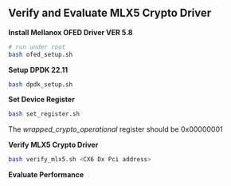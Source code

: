 ## Verify and Evaluate MLX5 Crypto Driver

**Install Mellanox OFED Driver VER 5.8**
```bash
# run under root
bash ofed_setup.sh
```

**Setup DPDK 22.11**
```bash
bash dpdk_setup.sh
```

**Set Device Register**

```bash
bash set_register.sh
```

The *wrapped_crypto_operational* register should be 0x00000001

**Verify MLX5 Crypto Driver**
```bash
bash verify_mlx5.sh <CX6 Dx Pci address>
```

**Evaluate Performance**
